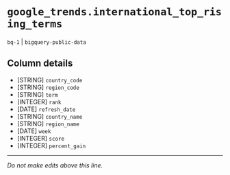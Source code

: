 # `google_trends.international_top_rising_terms`
`bq-1` | `bigquery-public-data`

## Column details
* [STRING]    `country_code`
* [STRING]    `region_code`
* [STRING]    `term`
* [INTEGER]   `rank`
* [DATE]      `refresh_date`
* [STRING]    `country_name`
* [STRING]    `region_name`
* [DATE]      `week`
* [INTEGER]   `score`
* [INTEGER]   `percent_gain`

-------------------------------------------------------------------------------
*Do not make edits above this line.*
